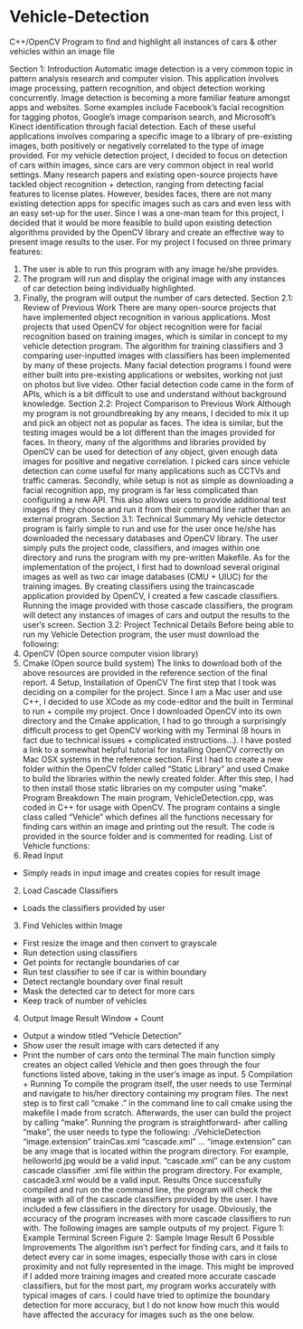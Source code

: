 # Vehicle-Detection
C++/OpenCV Program to find and highlight all instances of cars &amp; other vehicles within an image file

Section 1: Introduction
Automatic image detection is a very common topic in pattern analysis research
and computer vision. This application involves image processing, pattern
recognition, and object detection working concurrently. Image detection is
becoming a more familiar feature amongst apps and websites. Some examples
include Facebook’s facial recognition for tagging photos, Google’s image
comparison search, and Microsoft’s Kinect identification through facial detection.
Each of these useful applications involves comparing a specific image to a library
of pre-existing images, both positively or negatively correlated to the type of
image provided. For my vehicle detection project, I decided to focus on detection
of cars within images, since cars are very common object in real world settings.
Many research papers and existing open-source projects have tackled object
recognition + detection, ranging from detecting facial features to license plates.
However, besides faces, there are not many existing detection apps for specific
images such as cars and even less with an easy set-up for the user. Since I was
a one-man team for this project, I decided that it would be more feasible to build
upon existing detection algorithms provided by the OpenCV library and create an
effective way to present image results to the user. For my project I focused on
three primary features:
1. The user is able to run this program with any image he/she provides.
2. The program will run and display the original image with any instances of
car detection being individually highlighted.
3. Finally, the program will output the number of cars detected.
Section 2.1: Review of Previous Work
There are many open-source projects that have implemented object recognition
in various applications. Most projects that used OpenCV for object recognition
were for facial recognition based on training images, which is similar in concept
to my vehicle detection program. The algorithm for training classifiers and 
3
comparing user-inputted images with classifiers has been implemented by many
of these projects. Many facial detection programs I found were either built into
pre-existing applications or websites, working not just on photos but live video.
Other facial detection code came in the form of APIs, which is a bit difficult to use
and understand without background knowledge.
Section 2.2: Project Comparison to Previous Work
Although my program is not groundbreaking by any means, I decided to mix it up
and pick an object not as popular as faces. The idea is similar, but the testing
images would be a lot different than the images provided for faces. In theory,
many of the algorithms and libraries provided by OpenCV can be used for
detection of any object, given enough data images for positive and negative
correlation. I picked cars since vehicle detection can come useful for many
applications such as CCTVs and traffic cameras.
Secondly, while setup is not as simple as downloading a facial recognition app,
my program is far less complicated than configuring a new API. This also allows
users to provide additional test images if they choose and run it from their
command line rather than an external program.
Section 3.1: Technical Summary
My vehicle detector program is fairly simple to run and use for the user once
he/she has downloaded the necessary databases and OpenCV library. The user
simply puts the project code, classifiers, and images within one directory and
runs the program with my pre-written Makefile.
As for the implementation of the project, I first had to download several original
images as well as two car image databases (CMU + UIUC) for the training
images. By creating classifiers using the traincascade application provided by
OpenCV, I created a few cascade classifiers. Running the image provided with
those cascade classifiers, the program will detect any instances of images of
cars and output the results to the user’s screen.
Section 3.2: Project Technical Details
Before being able to run my Vehicle Detection program, the user must download
the following:
1. OpenCV (Open source computer vision library)
2. Cmake (Open source build system)
The links to download both of the above resources are provided in the reference
section of the final report.
4
Setup, Installation of OpenCV
The first step that I took was deciding on a compiler for the project. Since I am a
Mac user and use C++, I decided to use XCode as my code-editor and the built
in Terminal to run + compile my project.
Once I downloaded OpenCV into its own directory and the Cmake application, I
had to go through a surprisingly difficult process to get OpenCV working with my
Terminal (8 hours in fact due to technical issues + complicated instructions…). I
have posted a link to a somewhat helpful tutorial for installing OpenCV correctly
on Mac OSX systems in the reference section.
First I had to create a new folder within the OpenCV folder called “Static Library”
and used Cmake to build the libraries within the newly created folder. After this
step, I had to then install those static libraries on my computer using “make”.
Program Breakdown
The main program, VehicleDetection.cpp, was coded in C++ for usage with
OpenCV. The program contains a single class called “Vehicle” which defines all
the functions necessary for finding cars within an image and printing out the
result. The code is provided in the source folder and is commented for reading.
List of Vehicle functions:
1. Read Input
- Simply reads in input image and creates copies for result image
2. Load Cascade Classifiers
- Loads the classifiers provided by user
3. Find Vehicles within Image
- First resize the image and then convert to grayscale
- Run detection using classifiers
- Get points for rectangle boundaries of car
- Run test classifier to see if car is within boundary
- Detect rectangle boundary over final result
- Mask the detected car to detect for more cars
- Keep track of number of vehicles
4. Output Image Result Window + Count
- Output a window titled “Vehicle Detection”
- Show user the result image with cars detected if any
- Print the number of cars onto the terminal
The main function simply creates an object called Vehicle and then goes through
the four functions listed above, taking in the user’s image as input.
5
Compilation + Running
To compile the program itself, the user needs to use Terminal and navigate to
his/her directory containing my program files. The next step is to first call “cmake
.” in the command line to call cmake using the makefile I made from scratch.
Afterwards, the user can build the project by calling “make”. Running the
program is straightforward- after calling “make”, the user needs to type the
following:
./VehicleDetection “image.extension” trainCas.xml “cascade.xml” …
“image.extension” can be any image that is located within the program directory.
For example, helloworld.jpg would be a valid input.
“cascade.xml” can be any custom cascade classifier .xml file within the program
directory. For example, cascade3.xml would be a valid input.
Results
Once successfully compiled and run on the command line, the program will
check the image with all of the cascade classifiers provided by the user. I have
included a few classifiers in the directory for usage. Obviously, the accuracy of
the program increases with more cascade classifiers to run with. The following
images are sample outputs of my project.
Figure 1: Example Terminal Screen
Figure 2: Sample Image Result
6
Possible Improvements
The algorithm isn’t perfect for finding cars, and it fails to detect every car in some
images, especially those with cars in close proximity and not fully represented in
the image. This might be improved if I added more training images and created
more accurate cascade classifiers, but for the most part, my program works
accurately with typical images of cars. I could have tried to optimize the boundary
detection for more accuracy, but I do not know how much this would have
affected the accuracy for images such as the one below.
